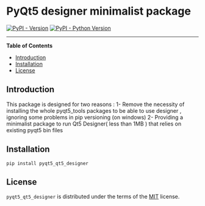 # PyQt5 designer minimalist package

[![PyPI - Version](https://img.shields.io/pypi/v/pyqt5_qt5_designer.svg)](https://pypi.org/project/pyqt5_qt5_designer)
[![PyPI - Python Version](https://img.shields.io/pypi/pyversions/pyqt5_qt5_designer.svg)](https://pypi.org/project/pyqt5_qt5_designer)

-----

**Table of Contents**

- [Introduction](#introduction)
- [Installation](#installation)
- [License](#license)



## Introduction 

This package is designed for two reasons :
1- Remove the necessity of installing the whole pyqt5_tools packages to be able to use designer , ignoring some problems in pip versioning (on windows)
2- Providing a minimalist package to run Qt5 Designer( less than 1MB ) that relies on existing pyqt5 bin files 


## Installation

```console
pip install pyqt5_qt5_designer
```

## License

`pyqt5_qt5_designer` is distributed under the terms of the [MIT](https://spdx.org/licenses/MIT.html) license.
